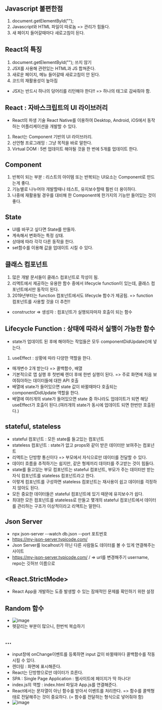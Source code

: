 ## Javascript 불편한점
1. document.getElementById("");
2. Javascript와 HTML 파일이 따로놈 => 관리가 힘들다.
3. 새 페이지 들어갈때마다 새로고침이 된다.


## React의 특징
1. document.getElementById(""); 쓰지 않기
2. JSX를 사용해 관련있는 HTML과 JS 합쳐준다.
3. 새로운 페이지, 메뉴 들어갈때 새로고침이 안 된다.
4. 코드의 재활용성이 높아짐

* JSX는 반드시 하나의 덩어리를 리턴해야 한다!! => 하나의 태그로 감싸줘야 함.


## React : 자바스크립트의 UI 라이브러리
* React의 파생 기술 React Native를 이용하여 Desktop, Android, iOS에서 동작하는 어플리케이션을 개발할 수 있다.
1. React는 Component 기반의 UI 라이브러리.
2. 선언형 프로그래밍 : 그냥 목적을 바로 말한다.
3. Virtual DOM : 5번 업데이트 해야될 것을 한 번에 5개를 업데이트 한다.


## Component
1. 반복이 되는 부분 : 리스트의 아이템 또는 반복되는 UI요소는 Component로 만드는게 좋다.
2. 기능별로 나누어야 개발할때나 테스트, 유지보수할때 훨씬 더 용이하다.
3. 나중에 재활용될 경우를 대비해 한 Component에 한가지의 기능만 들어있는 것이 좋다.


## State
* UI를 바꾸고 싶다면 State를 만들자.
* 계속해서 변화하는 특정 상태.
* 상태에 따라 각각 다른 동작을 한다.
* set함수를 이용해 값을 업데이트 시킬 수 있다.

## 클래스 컴포넌트
1. 많은 개발 문서들이 클래스 컴포넌트로 작성이 됨.
2. 리액트에서 제공하는 유용한 함수 중에서 lifecycle function이 있는데, 클래스 컴포넌트에서만 동작이 된다.
3. 2019년부터는 function 컴포넌트에서도 lifecycle 함수가 제공됨. => function 컴포넌트를 사용할 것을 더 추천!!
* constructor => 생성자 : 컴포넌트가 실행되자마자 호출이 되는 함수

## Lifecycle Function : 상태에 따라서 실행이 가능한 함수
* state가 업데이트 된 후에 해야하는 작업들은 모두 componentDidUpdate()에 넣는다.
1. useEffect : 상황에 따라 다양한 역할을 한다. 
* 매개변수 2개 받는다 => 콜백함수, 배열
* 기본적으로 앱 실행 후 첫번째 렌더 후에 한번 실행이 된다. => 주로 화면에 처음 보여줘야하는 데이터들에 대한 API 호출
* 배열에 state가 들어있으면 state 값이 바뀔때마다 호출되는 componentDidUpdate 역할을 한다.
* 배열에 여러개의 state가 들어있으면 state 중 하나라도 업데이트가 되면 해당 useEffect가 호출이 된다.(여러개의 state가 동시에 업데이트 되면 한번만 호출된다.)


## stateful, stateless
* stateful 컴포넌트 : 모든 state를 들고있는 컴포넌트
* stateless 컴포넌트 : state가 없고 props와 같이 받은 데이터만 보여주는 컴포넌트
* 리액트는 단방향 통신이다 => 부모에서 자식으로만 데이터를 전달할 수 있다.
* 데이터 흐름을 추적하기는 쉽지만, 같은 형제끼리 데이터를 주고받는 것이 힘들다.
* state를 들고있는 부모 컴포넌트는 stateful 컴포넌트, 부모가 주는 데이터만 받는 자식 컴포넌트를 stateless 컴포넌트라고 한다.
* 이렇게 컴포넌트를 구성하면 stateless 컴포넌트는 재사용이 쉽고 데이터를 걱정하지 않아도 된다.
* 모든 중요한 데이터들은 stateful 컴포넌트에 있기 때문에 유지보수가 쉽다.
* 최대한 모든 컴포넌트를 stateless로 만들고 몇개의 stateful 컴포넌트에서 데이터를 관리하는 구조가 이상적이라고 리액트는 말한다.



## Json Server
* npx json-server --watch db.json --port 포트번호
* https://my-json-server.typicode.com/
* Json Server를 localhost가 아닌 다른 사람들도 데이터를 볼 수 있게 연결해주는 사이트
* https://my-json-server.typicode.com/ <your-username>/<your-repo> => url를 변경해주기 username, repo는 깃허브 이름으로


## <React.StrictMode>
* React App을 개발하는 도중 발생할 수 있는 잠재적인 문제를 확인하기 위한 설정


## Random 함수
* ![image](https://user-images.githubusercontent.com/70733630/172993573-92b0898e-f751-4c07-a933-5e308f615194.png)
* 헷갈리는 부분이 많으니, 한번씩 복습하기


## ...
* input창에 onChange이벤트를 등록하면 input 값이 바뀔때마다 콜백함수를 작동시킬 수 있다.
* 렌더링 : 화면에 표시해준다.
* React는 단방향으로만 데이터가 흐른다.
* SPA : Single Page Application : 웹사이트에 페이지가 딱 하나다!
* index.js의 역할 : index.html 파일과 App.js를 연결해준다.
* React에서는 문자열이 아닌 함수를 받아서 이벤트를 처리한다. => 함수를 콜백형태로 전달해주는 것이 중요하다. (= 함수를 전달하는 형식으로 넣어줘야 함)
* ![image](https://user-images.githubusercontent.com/70733630/172860964-c649d810-3cdf-4bf8-b760-de23663d7a94.png)

